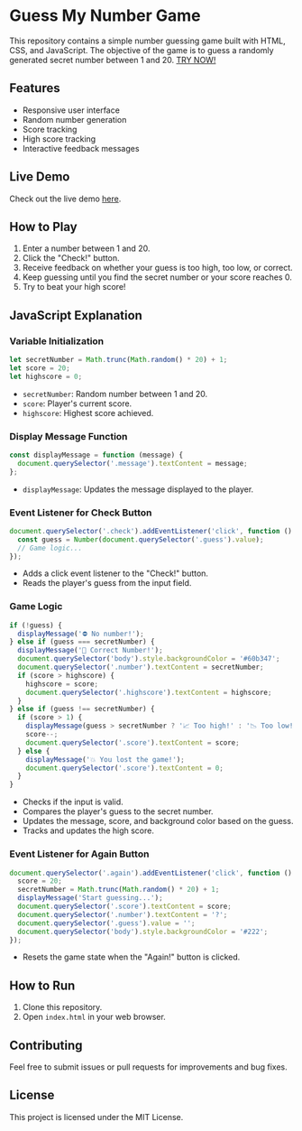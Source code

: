 # Guess My Number Game

This repository contains a simple number guessing game built with HTML, CSS, and JavaScript. The objective of the game is to guess a randomly generated secret number between 1 and 20. [TRY NOW!](https://qyuzet.github.io/js-guess-my-number-game)

## Features

- Responsive user interface
- Random number generation
- Score tracking
- High score tracking
- Interactive feedback messages

## Live Demo

Check out the live demo [here](https://qyuzet.github.io/js-guess-my-number-game).

## How to Play

1. Enter a number between 1 and 20.
2. Click the "Check!" button.
3. Receive feedback on whether your guess is too high, too low, or correct.
4. Keep guessing until you find the secret number or your score reaches 0.
5. Try to beat your high score!

## JavaScript Explanation

### Variable Initialization

```javascript
let secretNumber = Math.trunc(Math.random() * 20) + 1;
let score = 20;
let highscore = 0;
```

- `secretNumber`: Random number between 1 and 20.
- `score`: Player's current score.
- `highscore`: Highest score achieved.

### Display Message Function

```javascript
const displayMessage = function (message) {
  document.querySelector('.message').textContent = message;
};
```

- `displayMessage`: Updates the message displayed to the player.

### Event Listener for Check Button

```javascript
document.querySelector('.check').addEventListener('click', function () {
  const guess = Number(document.querySelector('.guess').value);
  // Game logic...
});
```

- Adds a click event listener to the "Check!" button.
- Reads the player's guess from the input field.

### Game Logic

```javascript
if (!guess) {
  displayMessage('⛔️ No number!');
} else if (guess === secretNumber) {
  displayMessage('🎉 Correct Number!');
  document.querySelector('body').style.backgroundColor = '#60b347';
  document.querySelector('.number').textContent = secretNumber;
  if (score > highscore) {
    highscore = score;
    document.querySelector('.highscore').textContent = highscore;
  }
} else if (guess !== secretNumber) {
  if (score > 1) {
    displayMessage(guess > secretNumber ? '📈 Too high!' : '📉 Too low!');
    score--;
    document.querySelector('.score').textContent = score;
  } else {
    displayMessage('💥 You lost the game!');
    document.querySelector('.score').textContent = 0;
  }
}
```

- Checks if the input is valid.
- Compares the player's guess to the secret number.
- Updates the message, score, and background color based on the guess.
- Tracks and updates the high score.

### Event Listener for Again Button

```javascript
document.querySelector('.again').addEventListener('click', function () {
  score = 20;
  secretNumber = Math.trunc(Math.random() * 20) + 1;
  displayMessage('Start guessing...');
  document.querySelector('.score').textContent = score;
  document.querySelector('.number').textContent = '?';
  document.querySelector('.guess').value = '';
  document.querySelector('body').style.backgroundColor = '#222';
});
```

- Resets the game state when the "Again!" button is clicked.

## How to Run

1. Clone this repository.
2. Open `index.html` in your web browser.

## Contributing

Feel free to submit issues or pull requests for improvements and bug fixes.

## License

This project is licensed under the MIT License.
